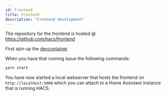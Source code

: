 ```yaml
---
id: frontend
title: Frontend
description: "Frontend development"
---
```


The repository for the frontend is hosted @ https://github.com/hacs/frontend

First spin up the [devcontainer](/docs/developer/devcontainer.md)

When you have that running issue the following commands:

```bash
yarn start
```

You have now started a local webserver that hosts the frontend on `http://localhost:5000` which you can attach to a Home Assistant instance that is running HACS.
